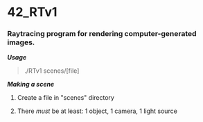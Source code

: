 # 42_RTv1

### Raytracing program for rendering computer-generated images. 

___Usage___

> ./RTv1 scenes/[file]

___Making a scene___

1. Create a file in "scenes" directory

2. There _must_ be at least: 1 object, 1 camera, 1 light source
